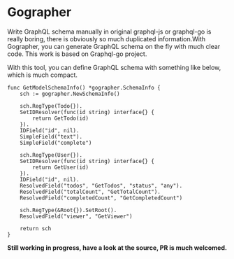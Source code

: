 # Gographer
Write GraphQL schema manually in original graphql-js or graphql-go is really boring, there is obviously so much duplicated information.With Gographer,
you can generate GraphQL schema on the fly with much clear code. This work is based on Graphql-go project.


With this tool, you can define GraphQL schema with something like below, which is much compact.
```golang
func GetModelSchemaInfo() *gographer.SchemaInfo {
	sch := gographer.NewSchemaInfo()

	sch.RegType(Todo{}).
	SetIDResolver(func(id string) interface{} {
		return GetTodo(id)
	}).
	IDField("id", nil).
	SimpleField("text").
	SimpleField("complete")

	sch.RegType(User{}).
	SetIDResolver(func(id string) interface{} {
		return GetUser(id)
	}).
	IDField("id", nil).
	ResolvedField("todos", "GetTodos", "status", "any").
	ResolvedField("totalCount", "GetTotalCount").
	ResolvedField("completedCount", "GetCompletedCount")

	sch.RegType(&Root{}).SetRoot().
	ResolvedField("viewer", "GetViewer")

	return sch
}
```


**Still working in progress, have a look at the source, PR is much welcomed.**